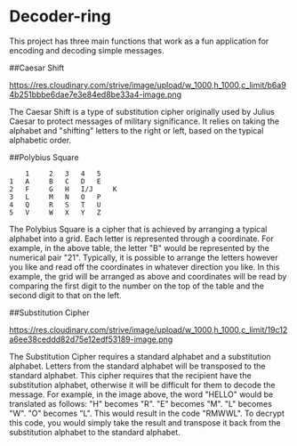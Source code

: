 # Decoder-ring


This project has three main functions that work as a fun application for encoding and decoding simple messages.

##Caesar Shift


https://res.cloudinary.com/strive/image/upload/w_1000,h_1000,c_limit/b6a94b251bbbe6dae7e3e84ed8be33a4-image.png

The Caesar Shift is a type of substitution cipher originally used by Julius Caesar to protect messages of military significance. 
It relies on taking the alphabet and "shifting" letters to the right or left, based on the typical alphabetic order.


##Polybius Square

		1	  2	  3	  4	  5
	1	A	  B	  C	  D	  E
	2	F	  G	  H	  I/J	  K
	3	L	  M	  N	  O	  P
	4	Q	  R	  S	  T	  U
	5	V	  W	  X	  Y	  Z

The Polybius Square is a cipher that is achieved by arranging a typical alphabet into a grid. 
Each letter is represented through a coordinate. For example, in the above table, the letter "B" would be represented by the numerical pair "21".
Typically, it is possible to arrange the letters however you like and read off the coordinates in whatever direction you like. 
In this example, the grid will be arranged as above and coordinates will be read by comparing the first digit to the number on the top of the table and the second digit to that on the left.




##Substitution Cipher

https://res.cloudinary.com/strive/image/upload/w_1000,h_1000,c_limit/19c12a6ee38ceddd82d75e12edf53189-image.png

The Substitution Cipher requires a standard alphabet and a substitution alphabet. 
Letters from the standard alphabet will be transposed to the standard alphabet. 
This cipher requires that the recipient have the substitution alphabet, otherwise it will be difficult for them to decode the message.
For example, in the image above, the word "HELLO" would be translated as follows:
"H" becomes "R".
"E" becomes "M".
"L" becomes "W".
"O" becomes "L".
This would result in the code "RMWWL". 
To decrypt this code, you would simply take the result and transpose it back from the substitution alphabet to the standard alphabet.





